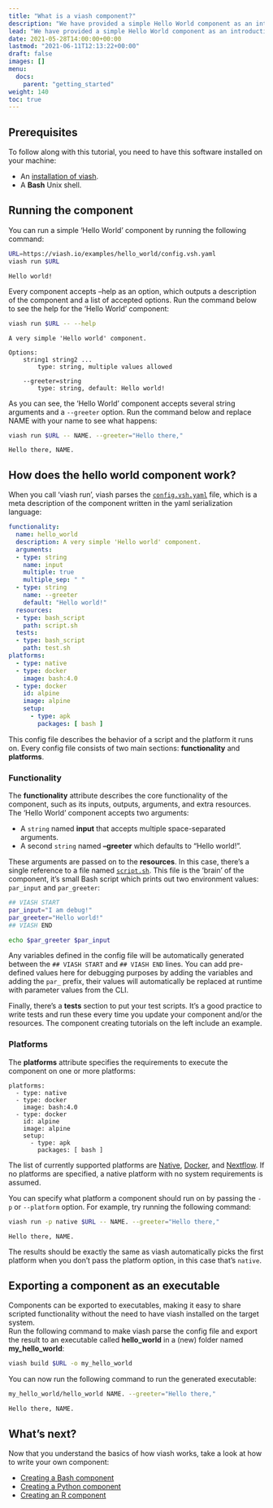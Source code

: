 ```yaml
---
title: "What is a viash component?"
description: "We have provided a simple Hello World component as an introduction to viash. Follow the steps below to learn how to run a component and get a result back from it."
lead: "We have provided a simple Hello World component as an introduction to viash. Follow the steps below to learn how to run a component and get a result back from it."
date: 2021-05-28T14:00:00+00:00
lastmod: "2021-06-11T12:13:22+00:00"
draft: false
images: []
menu:
  docs:
    parent: "getting_started"
weight: 140
toc: true
---
```




## Prerequisites

To follow along with this tutorial, you need to have this software
installed on your machine:

-   An [installation of viash](/docs/getting_started/installation).
-   A **Bash** Unix shell.

## Running the component

You can run a simple ‘Hello World’ component by running the following
command:

``` bash
URL=https://viash.io/examples/hello_world/config.vsh.yaml
viash run $URL
```

    Hello world!

Every component accepts –help as an option, which outputs a description
of the component and a list of accepted options. Run the command below
to see the help for the ‘Hello World’ component:

``` bash
viash run $URL -- --help
```

    A very simple 'Hello world' component.

    Options:
        string1 string2 ...
            type: string, multiple values allowed

        --greeter=string
            type: string, default: Hello world!

As you can see, the ‘Hello World’ component accepts several string
arguments and a `--greeter` option. Run the command below and replace
NAME with your name to see what happens:

``` bash
viash run $URL -- NAME. --greeter="Hello there,"
```

    Hello there, NAME.

## How does the hello world component work?

When you call ‘viash run’, viash parses the
[`config.vsh.yaml`](https://viash.io/examples/hello_world/config.vsh.yaml)
file, which is a meta description of the component written in the yaml
serialization language:

``` yaml
functionality:
  name: hello_world
  description: A very simple 'Hello world' component.
  arguments:
  - type: string
    name: input
    multiple: true
    multiple_sep: " "
  - type: string
    name: --greeter
    default: "Hello world!"
  resources:
  - type: bash_script
    path: script.sh
  tests:
  - type: bash_script
    path: test.sh
platforms:
  - type: native
  - type: docker
    image: bash:4.0
  - type: docker
    id: alpine
    image: alpine
    setup:
      - type: apk
        packages: [ bash ]
```

This config file describes the behavior of a script and the platform it
runs on. Every config file consists of two main sections:
**functionality** and **platforms**.

### Functionality

The **functionality** attribute describes the core functionality of the
component, such as its inputs, outputs, arguments, and extra resources.
The ‘Hello World’ component accepts two arguments:

-   A `string` named **input** that accepts multiple space-separated
    arguments.
-   A second `string` named **–greeter** which defaults to “Hello
    world!”.

These arguments are passed on to the **resources**. In this case,
there’s a single reference to a file named
[`script.sh`](https://viash.io/examples/hello_world/script.sh). This
file is the ‘brain’ of the component, it’s small Bash script which
prints out two environment values: `par_input` and `par_greeter`:

``` bash
## VIASH START
par_input="I am debug!"
par_greeter="Hello world!"
## VIASH END

echo $par_greeter $par_input
```

Any variables defined in the config file will be automatically generated
between the `## VIASH START` and `## VIASH END` lines. You can add
pre-defined values here for debugging purposes by adding the variables
and adding the `par_` prefix, their values will automatically be
replaced at runtime with parameter values from the CLI.

Finally, there’s a **tests** section to put your test scripts. It’s a
good practice to write tests and run these every time you update your
component and/or the resources. The component creating tutorials on the
left include an example.

### Platforms

The **platforms** attribute specifies the requirements to execute the
component on one or more platforms:

    platforms:
      - type: native
      - type: docker
        image: bash:4.0
      - type: docker
        id: alpine
        image: alpine
        setup:
          - type: apk
            packages: [ bash ]

The list of currently supported platforms are
[Native](/docs/reference_config/platform-native/),
[Docker](/docs/reference_config/platform-docker/), and
[Nextflow](/docs/reference_config/platform-nextflow/). If no platforms
are specified, a native platform with no system requirements is assumed.

You can specify what platform a component should run on by passing the
`-p` or `--platform` option. For example, try running the following
command:

``` bash
viash run -p native $URL -- NAME. --greeter="Hello there,"
```

    Hello there, NAME.

The results should be exactly the same as viash automatically picks the
first platform when you don’t pass the platform option, in this case
that’s `native`.

## Exporting a component as an executable

Components can be exported to executables, making it easy to share
scripted functionality without the need to have viash installed on the
target system.  
Run the following command to make viash parse the config file and export
the result to an executable called **hello\_world** in a (new) folder
named **my\_hello\_world**:

``` bash
viash build $URL -o my_hello_world
```

You can now run the following command to run the generated executable:

``` bash
my_hello_world/hello_world NAME. --greeter="Hello there,"
```

    Hello there, NAME.

## What’s next?

Now that you understand the basics of how viash works, take a look at
how to write your own component:

-   [Creating a Bash component](/docs/creating_components/bash)
-   [Creating a Python component](/docs/creating_components/python)
-   [Creating an R component](/docs/creating_components/r)
